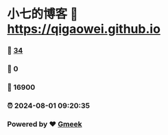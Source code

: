 # 小七的博客 :link: https://qigaowei.github.io 
### :page_facing_up: [34](https://qigaowei.github.io/tag.html) 
### :speech_balloon: 0 
### :hibiscus: 16900 
### :alarm_clock: 2024-08-01 09:20:35 
### Powered by :heart: [Gmeek](https://github.com/Meekdai/Gmeek)

